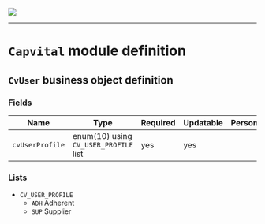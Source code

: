 <!--
 ___ _            _ _    _ _    __
/ __(_)_ __  _ __| (_)__(_) |_ /_/
\__ \ | '  \| '_ \ | / _| |  _/ -_)
|___/_|_|_|_| .__/_|_\__|_|\__\___|
            |_| 
-->
![](https://docs.simplicite.io//logos/logo250.png)
* * *

`Capvital` module definition
============================



`CvUser` business object definition
-----------------------------------



### Fields

| Name                                                         | Type                                     | Required | Updatable | Personal | Description                                                                      |
|--------------------------------------------------------------|------------------------------------------|----------|-----------|----------|----------------------------------------------------------------------------------|
| `cvUserProfile`                                              | enum(10) using `CV_USER_PROFILE` list    | yes      | yes       |          | -                                                                                |

### Lists

* `CV_USER_PROFILE`
    - `ADH` Adherent
    - `SUP` Supplier

